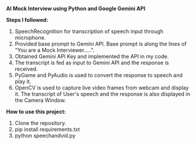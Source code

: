 **AI Mock Interview using Python and Google Gemini API**

**Steps I followed:**

1. SpeechRecognition for transcription of speech input through microphone.
2. Provided base prompt to Gemini API. Base prompt is along the lines of "You are a Mock Interviewer.....".
3. Obtained Gemini API Key and implemented the API in my code.
4. The transcript is fed as input to Gemini API and the response is received.
5. PyGame and PyAudio is used to convert the response to speech and play it.
6. OpenCV is used to capture live video frames from webcam and display it. The transcript of User's speech and the response is also displayed in the Camera Window.

**How to use this project:**

1. Clone the repository.
2. pip install requirements.txt
3. python speechandvid.py

